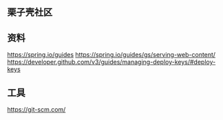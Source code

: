 ## 栗子壳社区

## 资料
https://spring.io/guides
https://spring.io/guides/gs/serving-web-content/
https://developer.github.com/v3/guides/managing-deploy-keys/#deploy-keys
## 工具
https://git-scm.com/